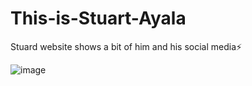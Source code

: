 # This-is-Stuart-Ayala
Stuard website shows a bit of him and his social media⚡

![image](https://user-images.githubusercontent.com/68881899/173221910-d73b4739-1b0b-4fe4-a96a-81baaf731481.png)
